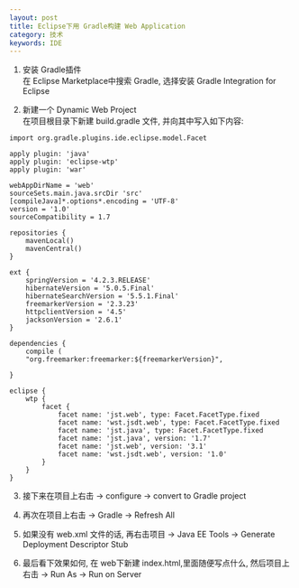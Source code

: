 ```yaml
---
layout: post
title: Eclipse下用 Gradle构建 Web Application
category: 技术
keywords: IDE
---
```


1. 安装 Gradle插件<br>
在 Eclipse Marketplace中搜索 Gradle, 选择安装 Gradle Integration for Eclipse

2. 新建一个 Dynamic Web Project<br>
在项目根目录下新建 build.gradle 文件, 并向其中写入如下内容: <br>
```
import org.gradle.plugins.ide.eclipse.model.Facet

apply plugin: 'java'
apply plugin: 'eclipse-wtp'
apply plugin: 'war'

webAppDirName = 'web'
sourceSets.main.java.srcDir 'src'
[compileJava]*.options*.encoding = 'UTF-8'
version = '1.0'
sourceCompatibility = 1.7

repositories {
	mavenLocal()
	mavenCentral()
}

ext {
	springVersion = '4.2.3.RELEASE'
	hibernateVersion = '5.0.5.Final'
	hibernateSearchVersion = '5.5.1.Final'
	freemarkerVersion = '2.3.23'
	httpclientVersion = '4.5'
	jacksonVersion = '2.6.1'
}

dependencies {
	compile (
	"org.freemarker:freemarker:${freemarkerVersion}",

}

eclipse {
	wtp {
		facet {
			facet name: 'jst.web', type: Facet.FacetType.fixed
			facet name: 'wst.jsdt.web', type: Facet.FacetType.fixed
			facet name: 'jst.java', type: Facet.FacetType.fixed
			facet name: 'jst.java', version: '1.7'
			facet name: 'jst.web', version: '3.1'
			facet name: 'wst.jsdt.web', version: '1.0'
		}
	}
}
```

3. 接下来在项目上右击 -> configure -> convert to Gradle project<br>

4. 再次在项目上右击 -> Gradle -> Refresh All<br>

5. 如果没有 web.xml 文件的话, 再右击项目 -> Java EE Tools -> Generate Deployment Descriptor Stub<br>

6. 最后看下效果如何, 在 web下新建 index.html,里面随便写点什么, 然后项目上右击 -> Run As -> Run on Server<br>
